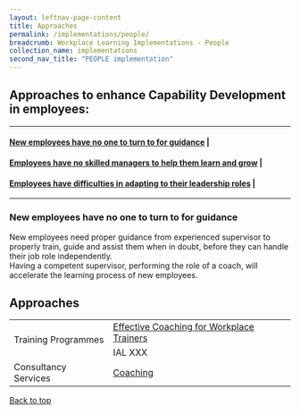 ```yaml
---
layout: leftnav-page-content
title: Approaches
permalink: /implementations/people/
breadcrumb: Workplace Learning Implementations - People
collection_name: implementations
second_nav_title: "PEOPLE implementation"
---
```




## **Approaches to enhance Capability Development in employees:**

-------------------

#### [New employees have no one to turn to for guidance](#1) | <br>
#### [Employees have no skilled managers to help them learn and grow](#2) | <br>
#### [Employees have difficulties in adapting to their leadership roles](#3) | 
-------------------


<a name="1"></a>
### New employees have no one to turn to for guidance

New employees need proper guidance from experienced supervisor to properly train, guide and assist them when in doubt, before they can handle their job role independently. <br>
Having a competent supervisor, performing the role of a coach, will accelerate the learning process of new employees.

## **Approaches**
<table class="tg">
  <tr>
    <td class="tg-gvnd" rowspan="2">Training Programmes</td>
    <td class="tg-gvnd"><a href="https://www.nyp.edu.sg/lifelong-learning/national-centre-of-excellence-for-workplace-learning-nace/courses-training.html">Effective Coaching for Workplace Trainers</a></td>
  </tr>
  <tr>
    <td class="tg-gvnd">IAL XXX</td>
  </tr>
  <tr>
    <td class="tg-gvnd">Consultancy Services</td>
    <td class="tg-gvnd"><a href="https://www.nyp.edu.sg/lifelong-learning/national-centre-of-excellence-for-workplace-learning-nace/services.html">Coaching</a></td>
  </tr>
</table>

[Back to top](#top)

